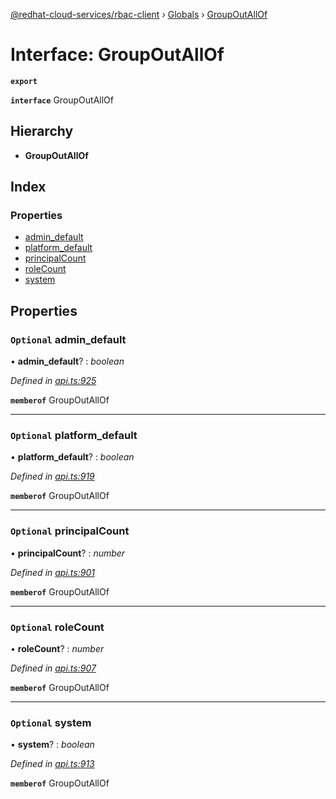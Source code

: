 [@redhat-cloud-services/rbac-client](../README.md) › [Globals](../globals.md) › [GroupOutAllOf](groupoutallof.md)

# Interface: GroupOutAllOf

**`export`** 

**`interface`** GroupOutAllOf

## Hierarchy

* **GroupOutAllOf**

## Index

### Properties

* [admin_default](groupoutallof.md#optional-admin_default)
* [platform_default](groupoutallof.md#optional-platform_default)
* [principalCount](groupoutallof.md#optional-principalcount)
* [roleCount](groupoutallof.md#optional-rolecount)
* [system](groupoutallof.md#optional-system)

## Properties

### `Optional` admin_default

• **admin_default**? : *boolean*

*Defined in [api.ts:925](https://github.com/RedHatInsights/javascript-clients/blob/master/packages/rbac/api.ts#L925)*

**`memberof`** GroupOutAllOf

___

### `Optional` platform_default

• **platform_default**? : *boolean*

*Defined in [api.ts:919](https://github.com/RedHatInsights/javascript-clients/blob/master/packages/rbac/api.ts#L919)*

**`memberof`** GroupOutAllOf

___

### `Optional` principalCount

• **principalCount**? : *number*

*Defined in [api.ts:901](https://github.com/RedHatInsights/javascript-clients/blob/master/packages/rbac/api.ts#L901)*

**`memberof`** GroupOutAllOf

___

### `Optional` roleCount

• **roleCount**? : *number*

*Defined in [api.ts:907](https://github.com/RedHatInsights/javascript-clients/blob/master/packages/rbac/api.ts#L907)*

**`memberof`** GroupOutAllOf

___

### `Optional` system

• **system**? : *boolean*

*Defined in [api.ts:913](https://github.com/RedHatInsights/javascript-clients/blob/master/packages/rbac/api.ts#L913)*

**`memberof`** GroupOutAllOf
